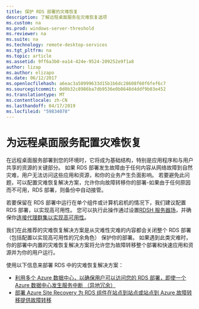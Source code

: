 ```yaml
---
title: 保护 RDS 部署的灾难恢复
description: 了解远程桌面服务在灾难恢复选项
ms.custom: na
ms.prod: windows-server-threshold
ms.reviewer: na
ms.suite: na
ms.technology: remote-desktop-services
ms.tgt_pltfrm: na
ms.topic: article
ms.assetid: 9ff6a3b0-ea14-424e-9524-209252e9f1a8
author: lizap
ms.author: elizapo
ms.date: 06/12/2017
ms.openlocfilehash: a6eac3a50999633d15b1b6dc28608f60f6fef6c7
ms.sourcegitcommit: 0d0b32c8986ba7db9536e0b8648d4ddf9b03e452
ms.translationtype: MT
ms.contentlocale: zh-CN
ms.lasthandoff: 04/17/2019
ms.locfileid: "59834078"
---
```

# <a name="configure-disaster-recovery-for-remote-desktop-services"></a>为远程桌面服务配置灾难恢复

在远程桌面服务部署到您的环境时，它将成为基础结构，特别是应用程序和与用户共享的资源的关键部分。 如果 RDS 部署发生故障由于任何内容从网络故障到自然灾难，用户无法访问这些应用和资源，和你的业务产生负面影响。 若要避免此问题，可以配置灾难恢复解决方案，允许你向故障转移你的部署-如果由于任何原因而不可用，RDS 部署，则备份中自动接管。

若要保留在 RDS 部署中运行在单个组件或计算机宕机的情况下，我们建议配置 RDS 部署，以实现高可用性。 您可以执行此操作通过设置[RDSH 服务器场](rds-scale-rdsh-farm.md)，并确保你[连接代理群集以实现高可用性](rds-connection-broker-cluster.md)。 

我们在此推荐的灾难恢复解决方案是从灾难性灾难的内容都会关闭整个 RDS 部署 （包括配置以实现高可用性的冗余角色） 保护你的部署。 如果遇到此类灾难时，你的部署中内置的灾难恢复解决方案将允许您为故障转移整个部署和快速应用和资源并为你的用户运行。

使用以下信息来部署 RDS 中的灾难恢复解决方案：

- [利用多个 Azure 数据中心，以确保用户可以访问您的 RDS 部署，即使一个 Azure 数据中心发生服务中断 （异地冗余）](rds-multi-datacenter-deployment.md)
- [部署 Azure Site Recovery 为 RDS 组件在站点到站点或站点到 Azure 故障转移提供故障转移](rds-disaster-recovery-with-azure.md)


